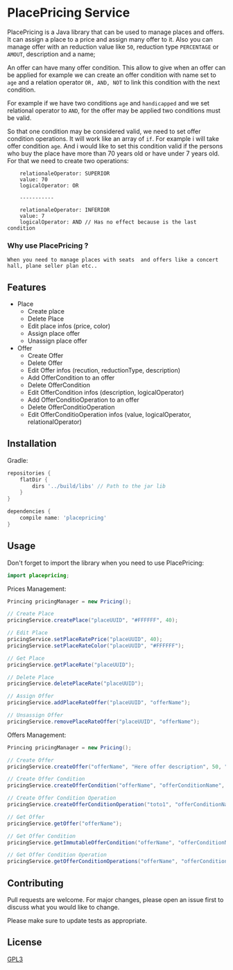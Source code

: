 # PlacePricing Service

PlacePricing is a Java library that can be used to manage places and offers. It can assign a place to a price and assign many offer to it. Also you can manage offer with an reduction value like `50`, reduction type `PERCENTAGE` or `AMOUT`, description and a name;

An offer can have many offer condition. This allow to give when an offer can be applied for example we can create an offer condition with name set to `age` and a relation operator `OR, AND, NOT` to link this condition with the next condition.

For example if we have two conditions `age` and `handicapped`  and we set relational operator to `AND`, for the offer may be applied two conditions must be valid.

So that one condition may be considered valid, we need to set offer condition operations. It will work like an array of `if`. For example i will take offer condition `age`. And i would like to set this condition valid if the persons who buy the place have more than 70 years old or have under 7 years old.   
For that we need to create two operations:
```
    relationaleOperator: SUPERIOR
    value: 70
    logicalOperator: OR

    -----------
    
    relationaleOperator: INFERIOR
    value: 7
    logicalOperator: AND // Has no effect because is the last condition

```

### Why use PlacePricing ?  
    When you need to manage places with seats  and offers like a concert hall, plane seller plan etc..


## Features 
 - Place
    - Create place
    - Delete Place
    - Edit place infos (price, color)
    - Assign place offer
    - Unassign place offer
- Offer
    - Create Offer
    - Delete Offer
    - Edit Offer infos (recution, reductionType, description)
    - Add OfferCondition to an offer
    - Delete OfferCondition
    - Edit OfferCondition infos (description, logicalOperator)
    - Add OfferConditioOperation to an offer
    - Delete OfferConditioOperation
    - Edit OfferConditioOperation infos (value, logicalOperator, relationalOperator)


## Installation

Gradle:

```gradle
repositories {
    flatDir {
        dirs '../build/libs' // Path to the jar lib
    }
}

dependencies {
    compile name: 'placepricing'
}
```

## Usage

Don't forget to import the library when you need to use PlacePricing:
```java
import placepricing;
```

Prices Management:
```java
Princing pricingManager = new Pricing();

// Create Place
pricingService.createPlace("placeUUID", "#FFFFFF", 40);

// Edit Place
pricingService.setPlaceRatePrice("placeUUID", 40);
pricingService.setPlaceRateColor("placeUUID", "#FFFFFF");

// Get Place 
pricingService.getPlaceRate("placeUUID");

// Delete Place
pricingService.deletePlaceRate("placeUUID");

// Assign Offer
pricingService.addPlaceRateOffer("placeUUID", "offerName");

// Unsassign Offer
pricingService.removePlaceRateOffer("placeUUID", "offerName");

```

Offers Management:
```java
Princing pricingManager = new Pricing();

// Create Offer
pricingService.createOffer("offerName", "Here offer description", 50, "PERCENTAGE");

// Create Offer Condition
pricingService.createOfferCondition("offerName", "offerConditionName", "Offer condition description", "AND");

// Create Offer Condition Operation
pricingService.createOfferConditionOperation("toto1", "offerConditionName", "20", "EQUALS", "AND");

// Get Offer
pricingService.getOffer("offerName");

// Get Offer Condition
pricingService.getImmutableOfferCondition("offerName", "offerConditionName");

// Get Offer Condition Operation
pricingService.getOfferConditionOperations("offerName", "offerConditionName", 0);
```

## Contributing
Pull requests are welcome. For major changes, please open an issue first to discuss what you would like to change.

Please make sure to update tests as appropriate.

## License
[GPL3](https://choosealicense.com/licenses/gpl-3.0/)